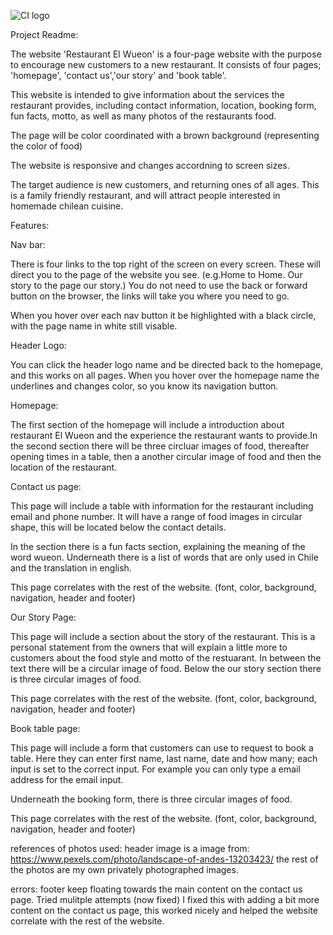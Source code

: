 ![CI logo](https://codeinstitute.s3.amazonaws.com/fullstack/ci_logo_small.png)


Project Readme:

The website 'Restaurant El Wueon' is a four-page website with the purpose to encourage new customers to a new restaurant. It consists of four pages; 'homepage', 'contact us','our story' and 'book table'.

This website is intended to give information about the services the restaurant provides, including contact information, location, booking form, fun facts, motto, as well as many photos of the restaurants food. 

The page will be color coordinated with a brown background (representing the color of food)  

The website is responsive and changes accordning to screen sizes.

The target audience is new customers, and returning ones of all ages. This is a family friendly restaurant, and will attract people interested in homemade chilean cuisine.


Features:

Nav bar:

There is four links to the top right of the screen on every screen. These will direct you to the page of the website you see. (e.g.Home to Home. Our story to the page our story.) You do not need to use the back or forward button on the browser, the links will take you where you need to go.

When you hover over each nav button it be highlighted with a black circle, with the page name in white still visable.

Header Logo:

You can click the header logo name and be directed back to the homepage, and this works on all pages. When you hover over the homepage name the underlines and changes color, so you know its navigation button.

Homepage:

The first section of the homepage will include a introduction about restaurant El Wueon and the experience the restaurant wants to provide.In the second section there will be three circluar images of food, thereafter opening times in a table, then a another circular image of food and then the location of the restaurant.

Contact us page:

This page will include a table with information for the restaurant including email and phone number.
It will have a range of food images in circular shape, this will be located below the contact details.

In the section there is a fun facts section, explaining the meaning of the word wueon.
Underneath there is a list of words that are only used in Chile and the translation in english.

This page correlates with the rest of the website. (font, color, background, navigation, header and footer)

Our Story Page:

This page will include a section about the story of the restaurant. This is a personal statement from the owners that will explain a little more to customers about the food style and motto of the restuarant. In between the text there will be a circular image of food. 
Below the our story section there is three circular images of food.

This page correlates with the rest of the website. (font, color, background, navigation, header and footer)

Book table page:

This page will include a form that customers can use to request to book a table. 
Here they can enter first name, last name, date and how many; each input is set to the correct input. For example you can only type a email address for the email input. 

Underneath the booking form, there is three circular images of food.

This page correlates with the rest of the website. (font, color, background, navigation, header and footer)


references of photos used:
header image is a image from: https://www.pexels.com/photo/landscape-of-andes-13203423/
the rest of the photos are my own privately photographed images.

errors: footer keep floating towards the main content on the contact us page. Tried mulitple attempts (now fixed) 
I fixed this with adding a bit more content on the contact us page, this worked nicely and helped the website correlate with the rest of the website.

